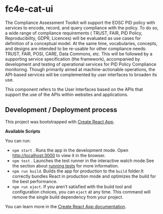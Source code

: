 # fc4e-cat-ui

The Compliance Assessment Toolkit will support the EOSC PID policy with services to encode, record, and query compliance with the policy. To do so, a wide range of compliance requirements ( TRUST, FAIR, PID Policy, Reproducibility, GDPR, Licences) will be evaluated as use cases for definition of a conceptual model. At the same time, vocabularies, concepts, and designs are intended to be re-usable for other compliance needs: TRUST, FAIR, POSI, CARE, Data Commons, etc. This will be followed by a supporting service specification (the framework), accompanied  by development and testing of operational services for PID Policy Compliance monitoring. Though primarily aimed at machine-actionable operations, the API-based services will be complemented by user interfaces to broaden its use. 

This component refers to the User Interfaces based on the APIs that support the use of the APIs within websites and applications.


## Development / Deployment process 
This project was bootstrapped with [Create React App](https://github.com/facebook/create-react-app).

**Available Scripts** 

You can run:

 -  `npm start` . Runs the app in the development mode. Open [http://localhost:3000](http://localhost:3000) to view it in the browser.
 -  `npm test` . Launches the test runner in the interactive watch mode.See the section about [running tests](https://facebook.github.io/create-react-app/docs/running-tests) for more information.
 -  `npm run build`. Builds the app for production to the `build` folder.It correctly bundles React in production mode and optimizes the build for the best performance.
 -  `npm run eject`. If you aren’t satisfied with the build tool and configuration choices, you can `eject` at any time. This command will remove the single build dependency from your project.

You can learn more in the [Create React App documentation](https://facebook.github.io/create-react-app/docs/getting-started).
